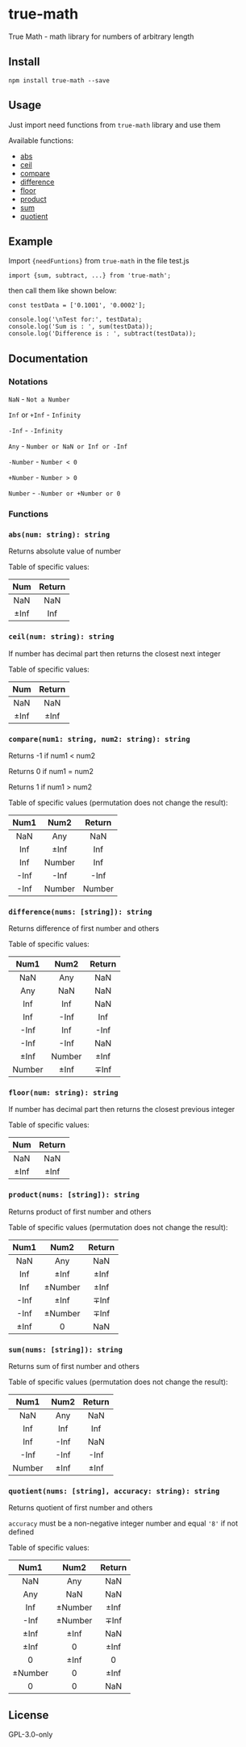 # true-math
True Math - math library for numbers of arbitrary length

## Install
```
npm install true-math --save
```

## Usage

Just import need functions from `true-math` library and use them

Available functions:
* [abs](#abs)
* [ceil](#ceil)
* [compare](#compare)
* [difference](#difference)
* [floor](#floor)
* [product](#product)
* [sum](#sum)
* [quotient](#quotient)

## Example

Import `{needFuntions}` from `true-math` in the file test.js

```
import {sum, subtract, ...} from 'true-math';
```

then call them like shown below:

```
const testData = ['0.1001', '0.0002'];

console.log('\nTest for:', testData);
console.log('Sum is : ', sum(testData));
console.log('Difference is : ', subtract(testData));

```

## Documentation

### Notations

`NaN` - `Not a Number`

`Inf` or `+Inf` - `Infinity`

`-Inf` - `-Infinity`

`Any` - `Number or NaN or Inf or -Inf`

`-Number` - `Number < 0`

`+Number` - `Number > 0`

`Number` - `-Number or +Number or 0`

### Functions
<a id="abs"></a>
### `abs(num: string): string`

Returns absolute value of number

Table of specific values:

|   Num   | Return |
|:-------:|:------:|
|   NaN   |  NaN   |
| &pm;Inf |  Inf   |

<a id="ceil"></a>
### `ceil(num: string): string`

If number has decimal part then returns the closest next integer

Table of specific values:

|   Num   | Return  |
|:-------:|:-------:|
|   NaN   |   NaN   |
| &pm;Inf | &pm;Inf |

<a id="compare"></a>
### `compare(num1: string, num2: string): string`

Returns -1 if num1 < num2

Returns 0 if num1 = num2

Returns 1 if num1 > num2

Table of specific values (permutation does not change the result):

|  Num1  |  Num2   | Return  |
|:------:|:-------:|:-------:|
|  NaN   |   Any   |   NaN   |
|  Inf   | &pm;Inf |   Inf   |
|  Inf   | Number  |   Inf   |
|  -Inf  |  -Inf   |  -Inf   |
|  -Inf  | Number  | Number  |

<a id="difference"></a>
### `difference(nums: [string]): string`

Returns difference of first number and others

Table of specific values:

|  Num1   |  Num2   | Return  |
|:-------:|:-------:|:-------:|
|   NaN   |   Any   |   NaN   |
|   Any   |   NaN   |   NaN   |
|   Inf   |   Inf   |   NaN   |
|   Inf   |  -Inf   |   Inf   |
|  -Inf   |   Inf   |  -Inf   |
|  -Inf   |  -Inf   |   NaN   |
| &pm;Inf | Number  | &pm;Inf |
| Number  | &pm;Inf | &mp;Inf |

<a id="floor"></a>
### `floor(num: string): string`

If number has decimal part then returns the closest previous integer

Table of specific values:

|   Num   | Return  |
|:-------:|:-------:|
|   NaN   |   NaN   |
| &pm;Inf | &pm;Inf |

<a id="product"></a>
### `product(nums: [string]): string`
  
Returns product of first number and others

Table of specific values (permutation does not change the result):

|  Num1   |    Num2    | Return  |
|:-------:|:----------:|:-------:|
|   NaN   |    Any     |   NaN   |
|   Inf   |  &pm;Inf   | &pm;Inf |
|   Inf   | &pm;Number | &pm;Inf |
|  -Inf   |  &pm;Inf   | &mp;Inf |
|  -Inf   | &pm;Number | &mp;Inf |
| &pm;Inf |     0      |   NaN   |

<a id="sum"></a>
### `sum(nums: [string]): string`

Returns sum of first number and others

Table of specific values (permutation does not change the result):

|  Num1  |  Num2   | Return  |
|:------:|:-------:|:-------:|
|  NaN   |   Any   |   NaN   |
|  Inf   |   Inf   |   Inf   |
|  Inf   |  -Inf   |   NaN   |
|  -Inf  |  -Inf   |  -Inf   |
| Number | &pm;Inf | &pm;Inf |

<a id="quotient"></a>
### `quotient(nums: [string], accuracy: string): string`

Returns quotient of first number and others

`accuracy` must be a non-negative integer number and equal `'8'` if not defined

Table of specific values:

|    Num1    |    Num2    | Return  |
|:----------:|:----------:|:-------:|
|    NaN     |    Any     |   NaN   |
|    Any     |    NaN     |   NaN   |
|    Inf     | &pm;Number | &pm;Inf |
|    -Inf    | &pm;Number | &mp;Inf |
|  &pm;Inf   |  &pm;Inf   |   NaN   |
|  &pm;Inf   |     0      | &pm;Inf |
|     0      |  &pm;Inf   |    0    |
| &pm;Number |     0      | &pm;Inf |
|     0      |     0      |   NaN   |

## License
GPL-3.0-only


